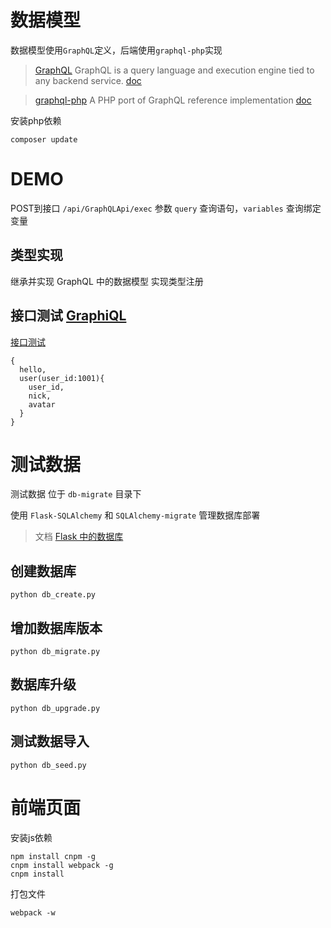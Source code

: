 # 数据模型

数据模型使用`GraphQL`定义，后端使用`graphql-php`实现


> [GraphQL](https://github.com/facebook/graphql) GraphQL is a query language and execution engine tied to any backend service. [doc](http://facebook.github.io/graphql/)

> [graphql-php](https://github.com/webonyx/graphql-php) A PHP port of GraphQL reference implementation [doc](http://webonyx.github.io/graphql-php/)

安装php依赖

``` shell
composer update
```

# DEMO 

POST到接口 `/api/GraphQLApi/exec` 参数 `query` 查询语句，`variables` 查询绑定变量

## 类型实现

继承并实现 GraphQL 中的数据模型  实现类型注册

## 接口测试 [GraphiQL]()

[接口测试](/static/GraphiQL/)


``` gql
{
  hello,
  user(user_id:1001){
    user_id,
    nick,
    avatar
  }
}
```

# 测试数据

测试数据 位于 `db-migrate` 目录下

使用 `Flask-SQLAlchemy` 和 `SQLAlchemy-migrate` 管理数据库部署

> 文档 [Flask 中的数据库](http://www.pythondoc.com/flask-mega-tutorial/database.html#id4)

## 创建数据库
``` shell
python db_create.py
```

## 增加数据库版本
``` shell
python db_migrate.py
```

## 数据库升级
``` shell
python db_upgrade.py
```

## 测试数据导入
``` shell
python db_seed.py
```

# 前端页面

安装js依赖

``` shell
npm install cnpm -g
cnpm install webpack -g
cnpm install
```

打包文件
``` shell
webpack -w
```


